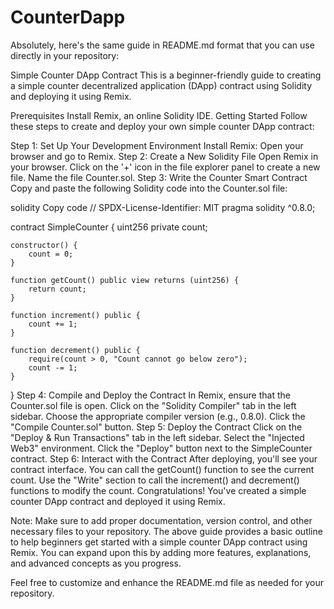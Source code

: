 # CounterDapp

Absolutely, here's the same guide in README.md format that you can use directly in your repository:

Simple Counter DApp Contract
This is a beginner-friendly guide to creating a simple counter decentralized application (DApp) contract using Solidity and deploying it using Remix.

Prerequisites
Install Remix, an online Solidity IDE.
Getting Started
Follow these steps to create and deploy your own simple counter DApp contract:

Step 1: Set Up Your Development Environment
Install Remix: Open your browser and go to Remix.
Step 2: Create a New Solidity File
Open Remix in your browser.
Click on the '+' icon in the file explorer panel to create a new file.
Name the file Counter.sol.
Step 3: Write the Counter Smart Contract
Copy and paste the following Solidity code into the Counter.sol file:

solidity
Copy code
// SPDX-License-Identifier: MIT
pragma solidity ^0.8.0;

contract SimpleCounter {
    uint256 private count;

    constructor() {
        count = 0;
    }

    function getCount() public view returns (uint256) {
        return count;
    }

    function increment() public {
        count += 1;
    }

    function decrement() public {
        require(count > 0, "Count cannot go below zero");
        count -= 1;
    }
}
Step 4: Compile and Deploy the Contract
In Remix, ensure that the Counter.sol file is open.
Click on the "Solidity Compiler" tab in the left sidebar.
Choose the appropriate compiler version (e.g., 0.8.0).
Click the "Compile Counter.sol" button.
Step 5: Deploy the Contract
Click on the "Deploy & Run Transactions" tab in the left sidebar.
Select the "Injected Web3" environment.
Click the "Deploy" button next to the SimpleCounter contract.
Step 6: Interact with the Contract
After deploying, you'll see your contract interface.
You can call the getCount() function to see the current count.
Use the "Write" section to call the increment() and decrement() functions to modify the count.
Congratulations! You've created a simple counter DApp contract and deployed it using Remix.

Note: Make sure to add proper documentation, version control, and other necessary files to your repository. The above guide provides a basic outline to help beginners get started with a simple counter DApp contract using Remix. You can expand upon this by adding more features, explanations, and advanced concepts as you progress.

Feel free to customize and enhance the README.md file as needed for your repository.





